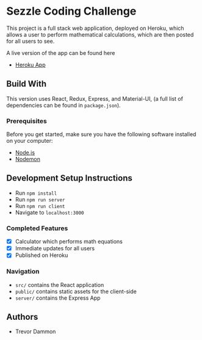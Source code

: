 # Sezzle Coding Challenge
This project is a full stack web application, deployed on Heroku, which allows a user to perform mathematical calculations, which are then posted for all users to see.

A live version of the app can be found here 
- [Heroku App](https://calm-inlet-72674.herokuapp.com/#/home)

## Build With
This version uses React, Redux, Express, and Material-UI, (a full list of dependencies can be found in `package.json`).

### Prerequisites

Before you get started, make sure you have the following software installed on your computer:

- [Node.js](https://nodejs.org/en/)
- [Nodemon](https://nodemon.io/)

## Development Setup Instructions

* Run `npm install`
* Run `npm run server`
* Run `npm run client`
* Navigate to `localhost:3000`

### Completed Features

- [x] Calculator which performs math equations
- [x] Immediate updates for all users
- [x] Published on Heroku

### Navigation

* `src/` contains the React application
* `public/` contains static assets for the client-side
* `server/` contains the Express App

## Authors

* Trevor Dammon